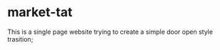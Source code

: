 market-tat
==========

This is a single page website trying to create a simple door open style trasition;
